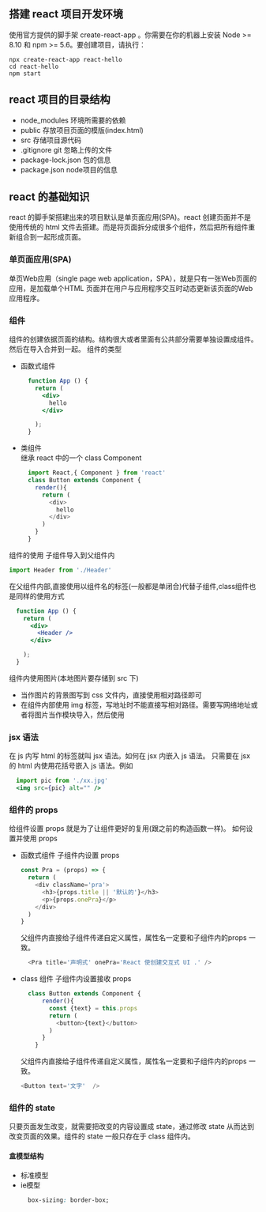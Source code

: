 ## 搭建 react 项目开发环境
使用官方提供的脚手架 create-react-app 。你需要在你的机器上安装 Node >= 8.10 和 npm >= 5.6。要创建项目，请执行：
```
npx create-react-app react-hello
cd react-hello
npm start
```

## react 项目的目录结构
- node_modules 环境所需要的依赖
- public 存放项目页面的模版(index.html)
- src 存储项目源代码
- .gitignore git 忽略上传的文件
- package-lock.json 包的信息
- package.json node项目的信息

## react 的基础知识
react 的脚手架搭建出来的项目默认是单页面应用(SPA)。react 创建页面并不是使用传统的 html 文件去搭建。而是将页面拆分成很多个组件，然后把所有组件重新组合到一起形成页面。

### 单页面应用(SPA)
单页Web应用（single page web application，SPA），就是只有一张Web页面的应用，是加载单个HTML 页面并在用户与应用程序交互时动态更新该页面的Web应用程序。

### 组件
组件的创建依据页面的结构。结构很大或者里面有公共部分需要单独设置成组件。然后在导入合并到一起。
组件的类型
- 函数式组件 
  ```jsx
    function App () {
      return (
        <div>
          hello
        </div>

      );
    }
  ```
- 类组件  
继承 react 中的一个 class Component
  ```js
    import React,{ Component } from 'react'
    class Button extends Component {
      render(){
        return (
          <div>
            hello
          </div>
        )
      }
    }
  ```


组件的使用 
子组件导入到父组件内
  ```js 
  import Header from './Header'
  ```
在父组件内部,直接使用以组件名的标签(一般都是单闭合)代替子组件,class组件也是同样的使用方式
  ```jsx
    function App () {
      return (
        <div>
          <Header />
        </div>

      );
    }
  ```


组件内使用图片(本地图片要存储到 src 下)
- 当作图片的背景图写到 css 文件内，直接使用相对路径即可
- 在组件内部使用 img 标签，写地址时不能直接写相对路径。需要写网络地址或者将图片当作模块导入，然后使用

### jsx 语法
在 js 内写 html 的标签就叫 jsx 语法。如何在 jsx 内嵌入 js 语法。
只需要在 jsx 的 html 内使用花括号嵌入 js 语法。例如
```jsx
  import pic from './xx.jpg'
  <img src={pic} alt="" />
```

### 组件的 props
给组件设置 props 就是为了让组件更好的复用(跟之前的构造函数一样)。
如何设置并使用 props
- 函数式组件
  子组件内设置 props
  ```js
  const Pra = (props) => {
    return (
      <div className='pra'>
        <h3>{props.title || '默认的'}</h3>
        <p>{props.onePra}</p>
      </div>
    )
  }
  ```
  父组件内直接给子组件传递自定义属性，属性名一定要和子组件内的props 一致。

  ```js
    <Pra title='声明式' onePra='React 使创建交互式 UI .' />
  ```
- class 组件
  子组件内设置接收 props
  ```js
    class Button extends Component {
        render(){
          const {text} = this.props
          return (
            <button>{text}</button>
          )
        }
      }
  ```
  父组件内直接给子组件传递自定义属性，属性名一定要和子组件内的props 一致。

  ```js
  <Button text='文字'  />
  ```

### 组件的 state 
只要页面发生改变，就需要把改变的内容设置成 state，通过修改 state 从而达到改变页面的效果。组件的 state 一般只存在于 class 组件内。




#### 盒模型结构
- 标准模型
- ie模型
  ```css
    box-sizing: border-box;
  ```